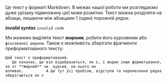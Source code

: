 Це текст у форматі Markdown. В межах нашої роботи ми розглядаємо дуже урізану підмножину цієї мови розмітки. Текст можна розділяти на абзаци, лишаючи між абзацами 1 (один) порожній рядок.

**_invalid syntax_**
_`invalid code`_

Ми можемо виділяти текст **жирним**, робити його _курсивним_ або `фіксованої ширини`. Також є можливість зберігати фрагменти преформатованого тексту:

```
Цей текст є преформатований.
   Це означає, що він відобразиться, як є, і жодне інше форматування, як от **жирний** чи _курсив_ на нього не
впливає.          А ще тут усі пробіли, відступи та перенесення рядка зберігаються як є
```
